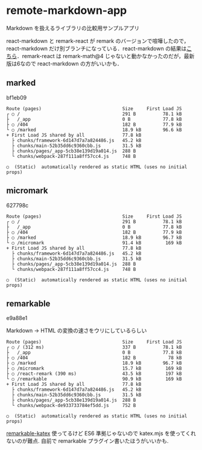 # remote-markdown-app

Markdown を扱えるライブラリの比較用サンプルアプリ

react-markdown と remark-react が remark のバージョンで喧嘩したので，react-markdown だけ別ブランチになっている．react-markdown の結果は[こちら](https://github.com/h-takeyeah/nextjs-sandbox-share/tree/react-markdown/remote-markdown-app#react-markdown)．remark-react は remark-math@4 じゃないと動かなかったのだが，最新版は6なので react-markdown の方がいいかも．

## marked

bf1eb09

```plain
Route (pages)                              Size     First Load JS
┌ ○ /                                      291 B          78.1 kB
├   /_app                                  0 B            77.8 kB
├ ○ /404                                   182 B          77.9 kB
└ ○ /marked                                18.9 kB        96.6 kB
+ First Load JS shared by all              77.8 kB
  ├ chunks/framework-6d147d7a7a824486.js   45.2 kB
  ├ chunks/main-52b35dd6c9360cbb.js        31.5 kB
  ├ chunks/pages/_app-5cb38e139d19a014.js  288 B
  └ chunks/webpack-287f111a8ff57cc4.js     748 B

○  (Static)  automatically rendered as static HTML (uses no initial props)
```

## micromark

627798c

```plain
Route (pages)                              Size     First Load JS
┌ ○ /                                      291 B          78.1 kB
├   /_app                                  0 B            77.8 kB
├ ○ /404                                   182 B          77.9 kB
├ ○ /marked                                18.9 kB        96.7 kB
└ ○ /micromark                             91.4 kB         169 kB
+ First Load JS shared by all              77.8 kB
  ├ chunks/framework-6d147d7a7a824486.js   45.2 kB
  ├ chunks/main-52b35dd6c9360cbb.js        31.5 kB
  ├ chunks/pages/_app-5cb38e139d19a014.js  288 B
  └ chunks/webpack-287f111a8ff57cc4.js     748 B

○  (Static)  automatically rendered as static HTML (uses no initial props)
```

## remarkable

e9a88e1

Markdown -> HTML の変換の速さをウリにしているらしい

```plain
Route (pages)                              Size     First Load JS
┌ ○ / (312 ms)                             337 B          78.1 kB
├   /_app                                  0 B            77.8 kB
├ ○ /404                                   182 B            78 kB
├ ○ /marked                                18.9 kB        96.7 kB
├ ○ /micromark                             15.7 kB         169 kB
├ ○ /react-remark (390 ms)                 43.5 kB         197 kB
└ ○ /remarkable                            90.9 kB         169 kB
+ First Load JS shared by all              77.8 kB
  ├ chunks/framework-6d147d7a7a824486.js   45.2 kB
  ├ chunks/main-52b35dd6c9360cbb.js        31.5 kB
  ├ chunks/pages/_app-5cb38e139d19a014.js  288 B
  └ chunks/webpack-de933733784ef5dd.js     752 B

○  (Static)  automatically rendered as static HTML (uses no initial props)
```

[remarkable-katex](https://github.com/bradhowes/remarkable-katex) 使ってるけど ES6 準拠じゃないので katex.mjs を使ってくれないのが難点. 自前で remarkable プラグイン書いたほうがいいかも.
